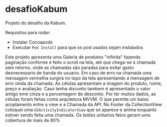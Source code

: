 # desafioKabum

Projeto do desafio da Kabum.

<!-- Este projeto usa XcodeGen para evitar conflitos e deixar o projeto mais limpo e leve no git.
Para rodar o projeto é necessario:  -->
Requisitos para rodar:
- Instalar Cocoapods 
- Executar `Pod Install` para que os pod usados sejam instalados
<!-- - ter instalado o Xcodegen (https://github.com/yonaskolb/XcodeGen)
- Executar o comando `xcodegen generate` na pasta que contem o arquivo project.yml -->

Este projeto apresenta uma Galeria de produtos "infinita" fazendo paginação conforme é feito o scroll na tela, até que chega-se a chamada sem retorno, onde as chamadas são paradas para evitar gasto desnecessario de banda do usuario.
Em caso de erro na chamada uma mensagem vermelha surgirá no topo da tela apresentando a mensagem de erro vinda da chamada.
As células apresentam a imagem do produto, nome, preço e avaliação. Caso tenha disconto tambem é apresentado o valor antigo eme cinza e a porcentagem de desconto. Por ter muitos dados, as células foram feitas coma arquitetura MVVM. O que permite um baixo acoplamento entre a view e a Chamada da API.
No Footer da CollectionView coloquei uma `UIActivityIndicatorView` que só aparece e anima enquanto estiver sendo feita uma chamada.
Os testes unitarios fetos geram uma cobertura de mais de 80%
